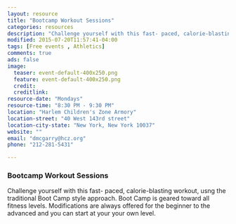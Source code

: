 ```yaml
---
layout: resource
title: "Bootcamp Workout Sessions"
categories: resources
description: "Challenge yourself with this fast- paced, calorie-blasting workout, usng the traditional Boot Camp style approach."
modified: 2015-07-20T11:57:41-04:00
tags: [Free events , Athletics]
comments: true
ads: false
image:
  teaser: event-default-400x250.png
  feature: event-default-400x250.png
  credit: 
  creditlink: 
resource-date: "Mondays"
resource-time: "8:30 PM - 9:30 PM"
location: "Harlem Children's Zone Armory"
location-street: "40 West 143rd street"
location-city-state: "New York, New York 10037"
website: ""
email: "dmcgarry@hcz.org"
phone: "212-281-5431"

---
```


### Bootcamp Workout Sessions

 Challenge yourself with this fast- paced, calorie-blasting workout, usng the traditional Boot Camp style approach. Boot Camp is geared toward all fitness levels. Modifications are always offered for the beginner to the advanced and you can start at your your own level.
